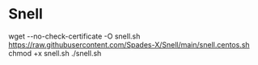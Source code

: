 # Snell

wget --no-check-certificate -O snell.sh https://raw.githubusercontent.com/Spades-X/Snell/main/snell.centos.sh
chmod +x snell.sh
./snell.sh
